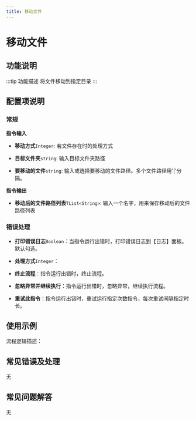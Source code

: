 ```yaml
---
title: 移动文件
---
```


# 移动文件

## 功能说明

:::tip 功能描述
将文件移动到指定目录
:::

## 配置项说明

### 常规

**指令输入**

- **移动方式**`Integer`: 若文件存在时的处理方式

- **目标文件夹**`string`: 输入目标文件夹路径

- **要移动的文件**`string`: 输入或选择要移动的文件路径。多个文件路径用'|'分隔。


**指令输出**

- **移动后的文件路径列表**`TList<String>`: 输入一个名字，用来保存移动后的文件路径列表

### 错误处理

- **打印错误日志**`Boolean`：当指令运行出错时，打印错误日志到【日志】面板。默认勾选。

- **处理方式**`Integer`：

 - **终止流程**：指令运行出错时，终止流程。

 - **忽略异常并继续执行**：指令运行出错时，忽略异常，继续执行流程。

 - **重试此指令**：指令运行出错时，重试运行指定次数指令，每次重试间隔指定时长。

## 使用示例

流程逻辑描述：

## 常见错误及处理

无

## 常见问题解答

无

